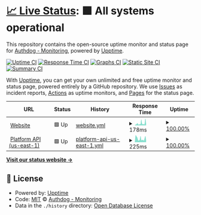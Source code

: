 # [📈 Live Status](https://authdog-monitoring.github.io/status): <!--live status--> **🟩 All systems operational**

This repository contains the open-source uptime monitor and status page for [Authdog - Monitoring](https://authdog-monitoring.github.io/status), powered by [Upptime](https://github.com/upptime/upptime).

[![Uptime CI](https://github.com/authdog-monitoring/status/workflows/Uptime%20CI/badge.svg)](https://github.com/authdog-monitoring/status/actions?query=workflow%3A%22Uptime+CI%22)
[![Response Time CI](https://github.com/authdog-monitoring/status/workflows/Response%20Time%20CI/badge.svg)](https://github.com/authdog-monitoring/status/actions?query=workflow%3A%22Response+Time+CI%22)
[![Graphs CI](https://github.com/authdog-monitoring/status/workflows/Graphs%20CI/badge.svg)](https://github.com/authdog-monitoring/status/actions?query=workflow%3A%22Graphs+CI%22)
[![Static Site CI](https://github.com/authdog-monitoring/status/workflows/Static%20Site%20CI/badge.svg)](https://github.com/authdog-monitoring/status/actions?query=workflow%3A%22Static+Site+CI%22)
[![Summary CI](https://github.com/authdog-monitoring/status/workflows/Summary%20CI/badge.svg)](https://github.com/authdog-monitoring/status/actions?query=workflow%3A%22Summary+CI%22)

With [Upptime](https://upptime.js.org), you can get your own unlimited and free uptime monitor and status page, powered entirely by a GitHub repository. We use [Issues](https://github.com/authdog-monitoring/status/issues) as incident reports, [Actions](https://github.com/authdog-monitoring/status/actions) as uptime monitors, and [Pages](https://authdog-monitoring.github.io/status) for the status page.

<!--start: status pages-->
<!-- This summary is generated by Upptime (https://github.com/upptime/upptime) -->
<!-- Do not edit this manually, your changes will be overwritten -->
<!-- prettier-ignore -->
| URL | Status | History | Response Time | Uptime |
| --- | ------ | ------- | ------------- | ------ |
| <img alt="" src="https://favicons.githubusercontent.com/www.authdog.com" height="13"> [Website](https://www.authdog.com) | 🟩 Up | [website.yml](https://github.com/authdog-monitoring/status/commits/HEAD/history/website.yml) | <details><summary><img alt="Response time graph" src="./graphs/website/response-time-week.png" height="20"> 178ms</summary><br><a href="https://alt.status.authdog.com/history/website"><img alt="Response time 178" src="https://img.shields.io/endpoint?url=https%3A%2F%2Fraw.githubusercontent.com%2Fauthdog-monitoring%2Fstatus%2FHEAD%2Fapi%2Fwebsite%2Fresponse-time.json"></a><br><a href="https://alt.status.authdog.com/history/website"><img alt="24-hour response time 117" src="https://img.shields.io/endpoint?url=https%3A%2F%2Fraw.githubusercontent.com%2Fauthdog-monitoring%2Fstatus%2FHEAD%2Fapi%2Fwebsite%2Fresponse-time-day.json"></a><br><a href="https://alt.status.authdog.com/history/website"><img alt="7-day response time 178" src="https://img.shields.io/endpoint?url=https%3A%2F%2Fraw.githubusercontent.com%2Fauthdog-monitoring%2Fstatus%2FHEAD%2Fapi%2Fwebsite%2Fresponse-time-week.json"></a><br><a href="https://alt.status.authdog.com/history/website"><img alt="30-day response time 178" src="https://img.shields.io/endpoint?url=https%3A%2F%2Fraw.githubusercontent.com%2Fauthdog-monitoring%2Fstatus%2FHEAD%2Fapi%2Fwebsite%2Fresponse-time-month.json"></a><br><a href="https://alt.status.authdog.com/history/website"><img alt="1-year response time 178" src="https://img.shields.io/endpoint?url=https%3A%2F%2Fraw.githubusercontent.com%2Fauthdog-monitoring%2Fstatus%2FHEAD%2Fapi%2Fwebsite%2Fresponse-time-year.json"></a></details> | <details><summary><a href="https://alt.status.authdog.com/history/website">100.00%</a></summary><a href="https://alt.status.authdog.com/history/website"><img alt="All-time uptime 100.00%" src="https://img.shields.io/endpoint?url=https%3A%2F%2Fraw.githubusercontent.com%2Fauthdog-monitoring%2Fstatus%2FHEAD%2Fapi%2Fwebsite%2Fuptime.json"></a><br><a href="https://alt.status.authdog.com/history/website"><img alt="24-hour uptime 100.00%" src="https://img.shields.io/endpoint?url=https%3A%2F%2Fraw.githubusercontent.com%2Fauthdog-monitoring%2Fstatus%2FHEAD%2Fapi%2Fwebsite%2Fuptime-day.json"></a><br><a href="https://alt.status.authdog.com/history/website"><img alt="7-day uptime 100.00%" src="https://img.shields.io/endpoint?url=https%3A%2F%2Fraw.githubusercontent.com%2Fauthdog-monitoring%2Fstatus%2FHEAD%2Fapi%2Fwebsite%2Fuptime-week.json"></a><br><a href="https://alt.status.authdog.com/history/website"><img alt="30-day uptime 100.00%" src="https://img.shields.io/endpoint?url=https%3A%2F%2Fraw.githubusercontent.com%2Fauthdog-monitoring%2Fstatus%2FHEAD%2Fapi%2Fwebsite%2Fuptime-month.json"></a><br><a href="https://alt.status.authdog.com/history/website"><img alt="1-year uptime 100.00%" src="https://img.shields.io/endpoint?url=https%3A%2F%2Fraw.githubusercontent.com%2Fauthdog-monitoring%2Fstatus%2FHEAD%2Fapi%2Fwebsite%2Fuptime-year.json"></a></details>
| <img alt="" src="https://favicons.githubusercontent.com/api.authdog.com" height="13"> [Platform API (us-east-1)](https://api.authdog.com/api/v1/health) | 🟩 Up | [platform-api-us-east-1.yml](https://github.com/authdog-monitoring/status/commits/HEAD/history/platform-api-us-east-1.yml) | <details><summary><img alt="Response time graph" src="./graphs/platform-api-us-east-1/response-time-week.png" height="20"> 225ms</summary><br><a href="https://alt.status.authdog.com/history/platform-api-us-east-1"><img alt="Response time 225" src="https://img.shields.io/endpoint?url=https%3A%2F%2Fraw.githubusercontent.com%2Fauthdog-monitoring%2Fstatus%2FHEAD%2Fapi%2Fplatform-api-us-east-1%2Fresponse-time.json"></a><br><a href="https://alt.status.authdog.com/history/platform-api-us-east-1"><img alt="24-hour response time 86" src="https://img.shields.io/endpoint?url=https%3A%2F%2Fraw.githubusercontent.com%2Fauthdog-monitoring%2Fstatus%2FHEAD%2Fapi%2Fplatform-api-us-east-1%2Fresponse-time-day.json"></a><br><a href="https://alt.status.authdog.com/history/platform-api-us-east-1"><img alt="7-day response time 225" src="https://img.shields.io/endpoint?url=https%3A%2F%2Fraw.githubusercontent.com%2Fauthdog-monitoring%2Fstatus%2FHEAD%2Fapi%2Fplatform-api-us-east-1%2Fresponse-time-week.json"></a><br><a href="https://alt.status.authdog.com/history/platform-api-us-east-1"><img alt="30-day response time 225" src="https://img.shields.io/endpoint?url=https%3A%2F%2Fraw.githubusercontent.com%2Fauthdog-monitoring%2Fstatus%2FHEAD%2Fapi%2Fplatform-api-us-east-1%2Fresponse-time-month.json"></a><br><a href="https://alt.status.authdog.com/history/platform-api-us-east-1"><img alt="1-year response time 225" src="https://img.shields.io/endpoint?url=https%3A%2F%2Fraw.githubusercontent.com%2Fauthdog-monitoring%2Fstatus%2FHEAD%2Fapi%2Fplatform-api-us-east-1%2Fresponse-time-year.json"></a></details> | <details><summary><a href="https://alt.status.authdog.com/history/platform-api-us-east-1">100.00%</a></summary><a href="https://alt.status.authdog.com/history/platform-api-us-east-1"><img alt="All-time uptime 100.00%" src="https://img.shields.io/endpoint?url=https%3A%2F%2Fraw.githubusercontent.com%2Fauthdog-monitoring%2Fstatus%2FHEAD%2Fapi%2Fplatform-api-us-east-1%2Fuptime.json"></a><br><a href="https://alt.status.authdog.com/history/platform-api-us-east-1"><img alt="24-hour uptime 100.00%" src="https://img.shields.io/endpoint?url=https%3A%2F%2Fraw.githubusercontent.com%2Fauthdog-monitoring%2Fstatus%2FHEAD%2Fapi%2Fplatform-api-us-east-1%2Fuptime-day.json"></a><br><a href="https://alt.status.authdog.com/history/platform-api-us-east-1"><img alt="7-day uptime 100.00%" src="https://img.shields.io/endpoint?url=https%3A%2F%2Fraw.githubusercontent.com%2Fauthdog-monitoring%2Fstatus%2FHEAD%2Fapi%2Fplatform-api-us-east-1%2Fuptime-week.json"></a><br><a href="https://alt.status.authdog.com/history/platform-api-us-east-1"><img alt="30-day uptime 100.00%" src="https://img.shields.io/endpoint?url=https%3A%2F%2Fraw.githubusercontent.com%2Fauthdog-monitoring%2Fstatus%2FHEAD%2Fapi%2Fplatform-api-us-east-1%2Fuptime-month.json"></a><br><a href="https://alt.status.authdog.com/history/platform-api-us-east-1"><img alt="1-year uptime 100.00%" src="https://img.shields.io/endpoint?url=https%3A%2F%2Fraw.githubusercontent.com%2Fauthdog-monitoring%2Fstatus%2FHEAD%2Fapi%2Fplatform-api-us-east-1%2Fuptime-year.json"></a></details>

<!--end: status pages-->

[**Visit our status website →**](https://authdog-monitoring.github.io/status)

## 📄 License

- Powered by: [Upptime](https://github.com/upptime/upptime)
- Code: [MIT](./LICENSE) © [Authdog - Monitoring](https://authdog-monitoring.github.io/status)
- Data in the `./history` directory: [Open Database License](https://opendatacommons.org/licenses/odbl/1-0/)
